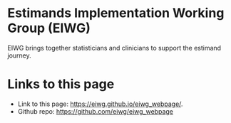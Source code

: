 # Estimands Implementation Working Group (EIWG)

EIWG brings together statisticians and clinicians to support the estimand journey.

# Links to this page

- Link to this page: <https://eiwg.github.io/eiwg_webpage/>.
- Github repo: <https://github.com/eiwg/eiwg_webpage>
